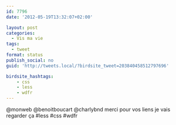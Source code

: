 ```yaml
---
id: 7796
date: '2012-05-19T13:32:07+02:00'

layout: post
categories:
  - Vis ma vie
tags:
  - tweet
format: status
publish_social: no
guid: 'http://tweets.local/?birdsite_tweet=203840458512797696'

birdsite_hashtags:
    - css
    - less
    - wdfr
---
```


@monweb @benoitboucart @charlybnd merci pour vos liens je vais regarder ça #less #css #wdfr